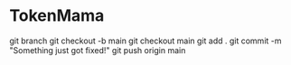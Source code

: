 # TokenMama

git branch
git checkout -b main
git checkout main
git add .
git commit -m "Something just got fixed!"
git push origin main


